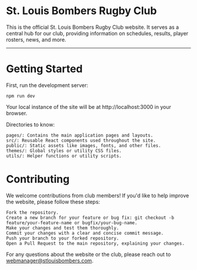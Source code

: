 # St. Louis Bombers Rugby Club

This is the official St. Louis Bombers Rugby Club website. It serves as a central hub for our club, providing information on schedules, results, player rosters, news, and more.

---

# Getting Started

First, run the development server:

```npm run dev```

Your local instance of the site will be at http://localhost:3000 in your browser.

Directories to know:

    pages/: Contains the main application pages and layouts.
    src/: Reusable React components used throughout the site.
    public/: Static assets like images, fonts, and other files.
    themes/: Global styles or utility CSS files.
    utils/: Helper functions or utility scripts.

# Contributing

We welcome contributions from club members! If you'd like to help improve the website, please follow these steps:

    Fork the repository.
    Create a new branch for your feature or bug fix: git checkout -b feature/your-feature-name or bugfix/your-bug-name.
    Make your changes and test them thoroughly.
    Commit your changes with a clear and concise commit message.
    Push your branch to your forked repository.
    Open a Pull Request to the main repository, explaining your changes.

For any questions about the website or the club, please reach out to webmanager@stlouisbombers.com.